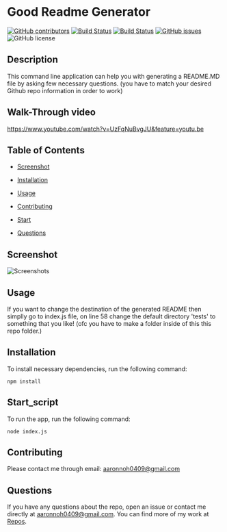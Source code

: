 # Good Readme Generator
  [![GitHub contributors](https://img.shields.io/github/contributors/dnsghd49/idkwisn.svg)](https://GitHub.com/dnsghd49/idkwisn/graphs/contributors/)
  [![Build Status](https://img.shields.io/github/forks/dnsghd49/idkwisn.svg)](https://github.com/dnsghd49/idkwisn/network/)
  [![Build Status](https://img.shields.io/github/stars/dnsghd49/idkwisn.svg)](https://github.com/dnsghd49/idkwisn/)
  [![GitHub issues](https://img.shields.io/github/issues/dnsghd49/idkwisn.svg)](https://GitHub.com/dnsghd49/idkwisn/issues/)
  ![GitHub license](https://img.shields.io/badge/license-MIT-blue.svg)


## Description

This command line application can help you with generating a README.MD file by asking few necessary questions. (you have to match your desired Github repo information in order to work) 

## Walk-Through video

https://www.youtube.com/watch?v=UzFqNuBvgJU&feature=youtu.be

## Table of Contents 

* [Screenshot](#screenshot)

* [Installation](#installation)

* [Usage](#usage)

* [Contributing](#contributing)

* [Start](#Start_script)

* [Questions](#questions)

## Screenshot

![Screenshots](https://github.com/dnsghd49/idkwisn/blob/main/assets/myFile.gif "Test run")

## Usage

If you want to change the destination of the generated README then simplly go to index.js file, on line 58 change the default directory 'tests' to something that you like! (ofc you have to make a folder inside of this this repo folder.)

## Installation

To install necessary dependencies, run the following command:

```
npm install
```
## Start_script

To run the app, run the following command:

```
node index.js
```

## Contributing

Please contact me through email: aaronnoh0409@gmail.com

## Questions

If you have any questions about the repo, open an issue or contact me directly at aaronnoh0409@gmail.com. You can find more of my work at [Repos](https://github.com/dnsghd49/).
